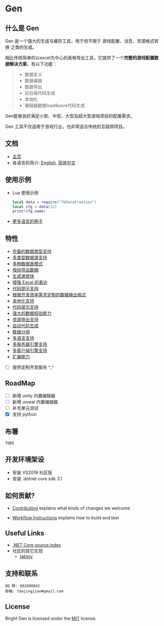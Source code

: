 [//]: # (Author: bug)
[//]: # (Date: 2020-10-20 20:24:07)

# Gen

## 什么是 Gen

Gen 是一个强大的生成与缓存工具，用于但不限于 游戏配置、消息、资源格式转换 之类的生成。

相比传统简单的以excel为中心的表格导出工具，它提供了一个**完整的游戏配置数据解决方案**，有以下功能：
>
> * 数据定义
> * 数据编辑
> * 数据导出
> * 前后端代码生成
> * 本地化  
> * 编辑器数据load&save代码生成

Gen能够良好满足小型、中型、大型及超大型游戏项目的配置需求。
    
Gen 工具不仅适用于游戏行业，也非常适合传统的互联网项目。


## 文档
* [主页](https://focus-creative-games.github.io/bright_gen/index.html)
* 各语言的简介: [English](README.en-us.md), [简体中文](README.md)

## 使用示例
  * Lua 使用示例  
    ``` Lua
    local data = require("TbDataFromJson")
    local cfg = data[32]
    print(cfg.name)
    ```

  * [更多语言的例子](docs/samples.md)
  
## 特性
  * [完备的数据类型支持](docs/feature.md#支持的数据类型)
  * [多类型数据源支持](docs/feature.md#多数据源支持)
  * [多种数据表模式](docs/feature.md#多种数据表模式)
  * [按组导出数据](docs/feature.md#如何自定义导出分组)
  * [生成速度快](docs/feature.md#生成极快)
  * [增强 Excel 的表达](docs/feature.md#增强的-excel-格式)
  * [代码提示支持](docs/feature.md#代码编辑器支持)
  * [根据开发效率需求定制的数据输出格式](docs/feature.md#支持多种导出数据格式)
  * [本地化支持](docs/feature.md#本地化支持)
  * [代码提示支持](docs/feature.md#代码编辑器支持)
  * [强大的数据校验能力](docs/feature.md#强大的数据校验能力)
  * [资源导出支持](docs/feature.md#资源导出支持)
  * [自动代码生成](docs/feature.md#优秀的代码生成)
  * [数据分组](docs/feature.md#良好的数据组织)
  * [多语言支持](docs/feature.md#支持的语言-覆盖主流的语言)
  * [多服务器引擎支持](docs/feature.md#支持的服务器引擎-满足语言版本的情况下)
  * [多客户端引擎支持](docs/feature.md#支持的客户端引擎-满足语言版本的情况下)
  * [扩展能力](docs/feature.md#强大的扩展能力)
  * [ ] 提供定制开发服务 ^_^

## RoadMap
- [ ] 新增 unity 内置编辑器  
- [ ] 新增 unreal 内置编辑器  
- [ ] 补充单元测试  
- [x] 支持 python  

## 布署 
    TODO

## 开发环境架设
* 安装 VS2019 社区版
* 安装 .dotnet core sdk 3.1

## 如何贡献?
* [Contributing](CONTRIBUTING.md) explains what kinds of changes we welcome
- [Workflow Instructions](docs/workflow/README.md) explains how to build and test

## Useful Links

* [.NET Core source index](https://source.dot.net) 
* 社区的其它实现
    * [tabtoy](https://github.com/davyxu/tabtoy)

## 支持和联系
    QQ 群: 692890842
    邮箱: taojingjian#gmail.com
    
## License

Birght Gen is licensed under the [MIT](LICENSE.TXT) license.